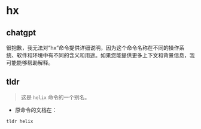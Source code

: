 # hx 
## chatgpt 
很抱歉，我无法对“hx”命令提供详细说明，因为这个命令名称在不同的操作系统、软件和环境中有不同的含义和用途。如果您能提供更多上下文和背景信息，我可能能够帮助解释。 

## tldr 
 
> 这是 `helix` 命令的一个别名。

- 原命令的文档在：

`tldr helix`
